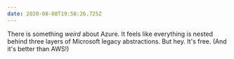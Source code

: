 ```yaml
---
date: 2020-08-08T19:58:26.725Z
---
```

There is something _weird_ about Azure. It feels like everything is nested behind three layers of Microsoft legacy abstractions. But hey. It's free. (And it's better than AWS!)
